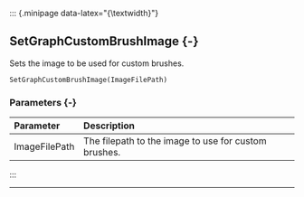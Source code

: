 ::: {.minipage data-latex="{\textwidth}"}
## SetGraphCustomBrushImage {-}

Sets the image to be used for custom brushes.

```{sql}
SetGraphCustomBrushImage(ImageFilePath)
```

### Parameters {-}

**Parameter** | **Description**
| :-- | :-- |
ImageFilePath | The filepath to the image to use for custom brushes.
:::

***
